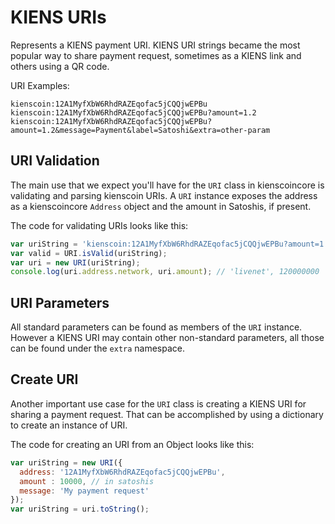 # KIENS URIs
Represents a KIENS payment URI. KIENS URI strings became the most popular way to share payment request, sometimes as a KIENS link and others using a QR code.

URI Examples:

```
kienscoin:12A1MyfXbW6RhdRAZEqofac5jCQQjwEPBu
kienscoin:12A1MyfXbW6RhdRAZEqofac5jCQQjwEPBu?amount=1.2
kienscoin:12A1MyfXbW6RhdRAZEqofac5jCQQjwEPBu?amount=1.2&message=Payment&label=Satoshi&extra=other-param
```

## URI Validation
The main use that we expect you'll have for the `URI` class in kienscoincore is validating and parsing kienscoin URIs. A `URI` instance exposes the address as a kienscoincore `Address` object and the amount in Satoshis, if present.

The code for validating URIs looks like this:

```javascript
var uriString = 'kienscoin:12A1MyfXbW6RhdRAZEqofac5jCQQjwEPBu?amount=1.2';
var valid = URI.isValid(uriString);
var uri = new URI(uriString);
console.log(uri.address.network, uri.amount); // 'livenet', 120000000
```

## URI Parameters
All standard parameters can be found as members of the `URI` instance. However a KIENS URI may contain other non-standard parameters, all those can be found under the `extra` namespace.

## Create URI
Another important use case for the `URI` class is creating a KIENS URI for sharing a payment request. That can be accomplished by using a dictionary to create an instance of URI.

The code for creating an URI from an Object looks like this:

```javascript
var uriString = new URI({
  address: '12A1MyfXbW6RhdRAZEqofac5jCQQjwEPBu',
  amount : 10000, // in satoshis
  message: 'My payment request'
});
var uriString = uri.toString();
```
